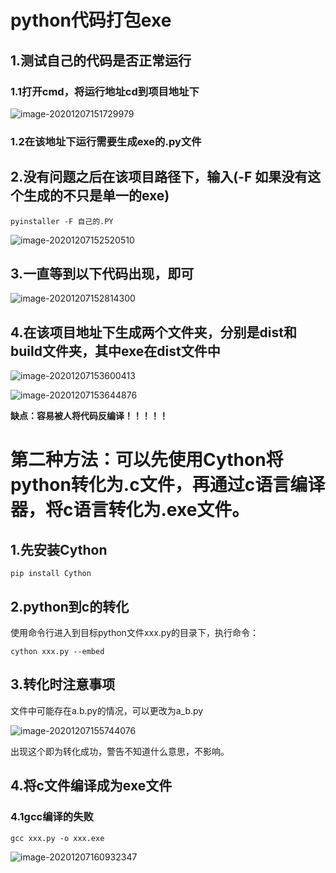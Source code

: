 # python代码打包exe

## 1.测试自己的代码是否正常运行

### 1.1打开cmd，将运行地址cd到项目地址下

![image-20201207151729979](C:\Users\YYQ\AppData\Roaming\Typora\typora-user-images\image-20201207151729979.png)

### 1.2在该地址下运行需要生成exe的.py文件

## 2.没有问题之后在该项目路径下，输入(-F 如果没有这个生成的不只是单一的exe)

```
pyinstaller -F 自己的.PY
```

![image-20201207152520510](C:\Users\YYQ\AppData\Roaming\Typora\typora-user-images\image-20201207152520510.png)

## 3.一直等到以下代码出现，即可

![image-20201207152814300](C:\Users\YYQ\AppData\Roaming\Typora\typora-user-images\image-20201207152814300.png)

## 4.在该项目地址下生成两个文件夹，分别是dist和build文件夹，其中exe在dist文件中

![image-20201207153600413](C:\Users\YYQ\AppData\Roaming\Typora\typora-user-images\image-20201207153600413.png)

![image-20201207153644876](C:\Users\YYQ\AppData\Roaming\Typora\typora-user-images\image-20201207153644876.png)

**缺点：容易被人将代码反编译！！！！！**

# 第二种方法：可以先使用Cython将python转化为.c文件，再通过c语言编译器，将c语言转化为.exe文件。

## 1.先安装Cython

```
pip install Cython
```

## 2.python到c的转化

使用命令行进入到目标python文件xxx.py的目录下，执行命令：

```
cython xxx.py --embed
```

## 3.转化时注意事项

文件中可能存在a.b.py的情况，可以更改为a_b.py

![image-20201207155744076](C:\Users\YYQ\AppData\Roaming\Typora\typora-user-images\image-20201207155744076.png)

出现这个即为转化成功，警告不知道什么意思，不影响。

## 4.将c文件编译成为exe文件

### 4.1gcc编译的失败

```
gcc xxx.py -o xxx.exe
```

![image-20201207160932347](C:\Users\YYQ\AppData\Roaming\Typora\typora-user-images\image-20201207160932347.png)

[参考]: https://blog.csdn.net/weixin_38098596/article/details/106023956?utm_source=app


